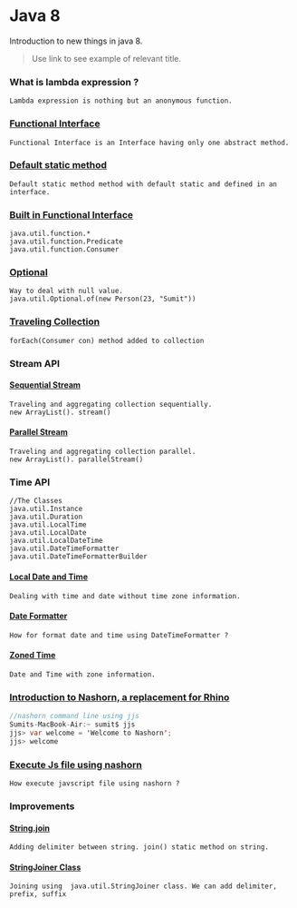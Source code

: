 # Java 8

Introduction to new things in java 8.
> Use link to see example of relevant title.

### What is lambda expression ?
    Lambda expression is nothing but an anonymous function.
### [Functional Interface](https://github.com/sumitppawar/JavaEight/blob/master/src/com/sumit/learn/java8/UseFunctionalInterface.java)
    Functional Interface is an Interface having only one abstract method.

### [Default static method](https://github.com/sumitppawar/JavaEight/blob/master/src/com/sumit/learn/java8/UseStaticDefaultMethod.java)
    Default static method method with default static and defined in an interface. 
### [Built in Functional Interface](https://github.com/sumitppawar/JavaEight/blob/master/src/com/sumit/learn/java8/)
```
java.util.function.*
java.util.function.Predicate
java.util.function.Consumer
```
### [Optional](https://github.com/sumitppawar/JavaEight/blob/master/src/com/sumit/learn/java8/UseOptional.java) 
    Way to deal with null value.
    java.util.Optional.of(new Person(23, "Sumit"))
### [Traveling Collection](https://github.com/sumitppawar/JavaEight/blob/master/src/com/sumit/learn/java8/UseOfForEachMethod.java)
    forEach(Consumer con) method added to collection  
### Stream API
#### [Sequential Stream](https://github.com/sumitppawar/JavaEight/blob/master/src/com/sumit/learn/java8/UseSequentialStream.java)
    Traveling and aggregating collection sequentially.
    new ArrayList(). stream()
#### [Parallel Stream](https://github.com/sumitppawar/JavaEight/blob/master/src/com/sumit/learn/java8/UseParallelStream.ajav)
	Traveling and aggregating collection parallel.
	new ArrayList(). parallelStream()
	
### Time API
```
//The Classes
java.util.Instance
java.util.Duration
java.util.LocalTime
java.util.LocalDate
java.util.LocalDateTime
java.util.DateTimeFormatter
java.util.DateTimeFormatterBuilder
```
#### [Local Date and Time](https://github.com/sumitppawar/JavaEight/blob/master/src/com/sumit/learn/java8/DateAndTime.java)
    Dealing with time and date without time zone information.
#### [Date Formatter](https://github.com/sumitppawar/JavaEight/blob/master/src/com/sumit/learn/java8/UseDateFormatter.java)
    How for format date and time using DateTimeFormatter ?
#### [Zoned Time](https://github.com/sumitppawar/JavaEight/blob/master/src/com/sumit/learn/java8/UseZonedDateTime.java)
    Date and Time with zone information.
### [Introduction to Nashorn, a replacement for Rhino](https://github.com/sumitppawar/JavaEight/blob/master/src/com/sumit/learn/java8/UseNashorn.java)
```java
//nashorn command line using jjs
Sumits-MacBook-Air:~ sumit$ jjs
jjs> var welcome = 'Welcome to Nashorn';
jjs> welcome 
```
### [Execute Js file using nashorn](https://github.com/sumitppawar/JavaEight/blob/master/src/com/sumit/learn/java8/UseNashornExecuteJsFile.java)
    How execute javscript file using nashorn ?
    
### Improvements
#### [String.join](https://github.com/sumitppawar/JavaEight/blob/master/src/com/sumit/learn/java8/UseStringJoinMethod.java)
	Adding delimiter between string. join() static method on string. 
#### [StringJoiner Class](https://github.com/sumitppawar/JavaEight/blob/master/src/com/sumit/learn/java8/UseStringJoinerClass.java)
	Joining using  java.util.StringJoiner class. We can add delimiter, prefix, suffix

 